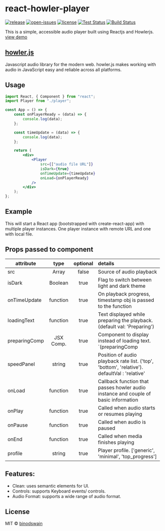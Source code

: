 # react-howler-player

[![release](https://badgen.net/npm/v/react-howler-player)](https://www.npmjs.com/package/react-howler-player)
[![open-issues](https://badgen.net/github/open-issues/binodswain/react-howler-player)](https://github.com/binodswain/react-howler-player/issues)
[![license](https://badgen.net/github/license/binodswain/react-howler-player)](https://github.com/binodswain/react-howler-player/blob/master/LICENSE)
[![Test Status](https://github.com/binodswain/react-howler-player/workflows/Test/badge.svg)](https://github.com/binodswain/react-howler-player/actions?query=workflow%3ATest)
[![Build Status](https://github.com/binodswain/react-howler-player/workflows/Build/badge.svg)](https://github.com/binodswain/react-howler-player/actions?query=workflow%3ABuild)

This is a simple, accessible audio player built using Reactjs and Howlerjs.
[view demo](https://binodswain.github.io/react-howler-player/)

## [howler.js](https://howlerjs.com/)

Javascript audio library for the modern web. howler.js makes working with audio in JavaScript easy and reliable across all platforms.

## Usage

```jsx
import React, { Component } from "react";
import Player from "./player";

const App = () => {
    const onPlayerReady = (data) => {
        console.log(data);
    };

    const timeUpdate = (data) => {
        console.log(data);
    };

    return (
        <div>
            <Player
                src={["audio file URL"]}
                isDark={true}
                onTimeUpdate={timeUpdate}
                onLoad={onPlayerReady}
            />
        </div>
    );
};
```

## Example

This will start a React app (bootstrapped with create-react-app) with multiple player instances.
One player instance with remote URL and one with local file.

## Props passed to component

| attribute     |   type    | optional | details                                                                                      |
| ------------- | :-------: | :------: | :------------------------------------------------------------------------------------------- |
| src           |   Array   |  false   | Source of audio playback                                                                     |
| isDark        |  Boolean  |   true   | Flag to switch between light and dark theme                                                  |
| onTimeUpdate  | function  |   true   | On playback progress, timestamp obj is passed to the function                                |
| loadingText   | function  |   true   | Text displayed while preparing the playback.(default val: 'Preparing')                       |
| preparingComp | JSX Comp. |   true   | Component to display instead of loading text. `(preparingComp                                |  | loadingText)` |
| speedPanel    |  string   |   true   | Position of audio playback rate list. ('top', 'bottom', 'relative'). defaultVal : 'relative' |
| onLoad        | function  |   true   | Callback function that passes howler audio instance and couple of basic information          |
| onPlay        | function  |   true   | Called when audio starts or resumes playing                                                  |
| onPause       | function  |   true   | Called when audio is paused                                                                  |
| onEnd         | function  |   true   | Called when media finishes playing                                                           |
| profile       |  string   |   true   | Player profile. ['generic', 'minimal', 'top_progress']                                       |

## Features:

-   Clean: uses semantic elements for UI.
-   Controls: supports Keyboard events/ controls.
-   Audio Format: supports a wide range of audio format.

## License

MIT © [binodswain](https://github.com/binodswain)
